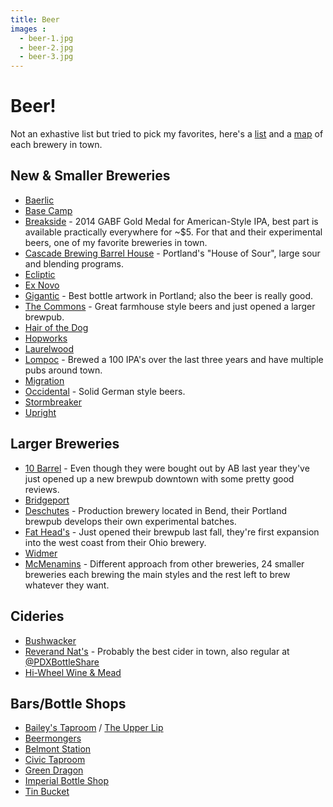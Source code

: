 ```yaml
---
title: Beer
images :
  - beer-1.jpg
  - beer-2.jpg
  - beer-3.jpg
---
```


# Beer!

Not an exhastive list but tried to pick my favorites, here's a
[list](http://www.portlandbeer.org/breweries) and a
[map](http://www.portlandbeer.org/breweries/map) of each brewery in town.

## New & Smaller Breweries

* [Baerlic](http://baerlicbrewing.com/)
* [Base Camp](http://basecampbrewingco.com/)
* [Breakside](http://www.breakside.com/) - 2014 GABF Gold Medal for
American-Style IPA, best part is available practically everywhere for ~$5. For
that and their experimental beers, one of my favorite breweries in town.
* [Cascade Brewing Barrel House](http://cascadebrewingbarrelhouse.com/) -
Portland's "House of Sour", large sour and blending programs.
* [Ecliptic](http://eclipticbrewing.com/)
* [Ex Novo](http://exnovobrew.com/)
* [Gigantic](http://giganticbrewing.com/homepage/) - Best bottle artwork in
Portland; also the beer is really good.
* [The Commons](http://www.commonsbrewery.com/) - Great farmhouse style beers
and just opened a larger brewpub.
* [Hair of the Dog](http://www.hairofthedog.com/)
* [Hopworks](http://hopworksbeer.com/)
* [Laurelwood](http://www.laurelwoodbrewpub.com/)
* [Lompoc](http://www.lompocbrewing.com/) - Brewed a 100 IPA's over the last
three years and have multiple pubs around town.
* [Migration](http://migrationbrewing.com/)
* [Occidental](http://occidentalbrewing.com/) - Solid German style beers.
* [Stormbreaker](http://www.stormbreakerbrewing.com/home.html)
* [Upright](http://www.uprightbrewing.com/)

## Larger Breweries

* [10 Barrel](http://www.10barrel.com/) - Even though they were bought out
by AB last year they've just opened up a new brewpub downtown with some
pretty good reviews.
* [Bridgeport](http://www.bridgeportbrew.com/)
* [Deschutes](http://www.deschutesbrewery.com/locations/portland) - Production
brewery located in Bend, their Portland brewpub develops their own experimental
batches.
* [Fat Head's](http://fatheadsportland.com/) - Just opened their brewpub last
fall, they're first expansion into the west coast from their Ohio brewery.
* [Widmer](http://widmerbrothers.com/)
* [McMenamins](http://www.mcmenamins.com/Breweries) - Different approach from
other breweries, 24 smaller breweries each brewing the main styles and the rest
left to brew whatever they want.

## Cideries

* [Bushwacker](http://www.bushwhackercider.com/)
* [Reverand Nat's](http://reverendnatshardcider.com/) - Probably the best cider
in town, also regular at [@PDXBottleShare](https://twitter.com/pdxbottleshare)
* [Hi-Wheel Wine & Mead](http://www.hiwheelwines.com/) 

## Bars/Bottle Shops

* [Bailey's Taproom](http://www.baileystaproom.com/) / [The Upper Lip](http://theupperlip.net/)
* [Beermongers](http://thebeermongers.com/)
* [Belmont Station](http://www.belmont-station.com/)
* [Civic Taproom](http://thecivictaproom.com/)
* [Green Dragon](http://pdxgreendragon.com/)
* [Imperial Bottle Shop](http://imperialbottleshop.com/)
* [Tin Bucket](https://www.facebook.com/pages/Tin-Bucket/475638412490835)
